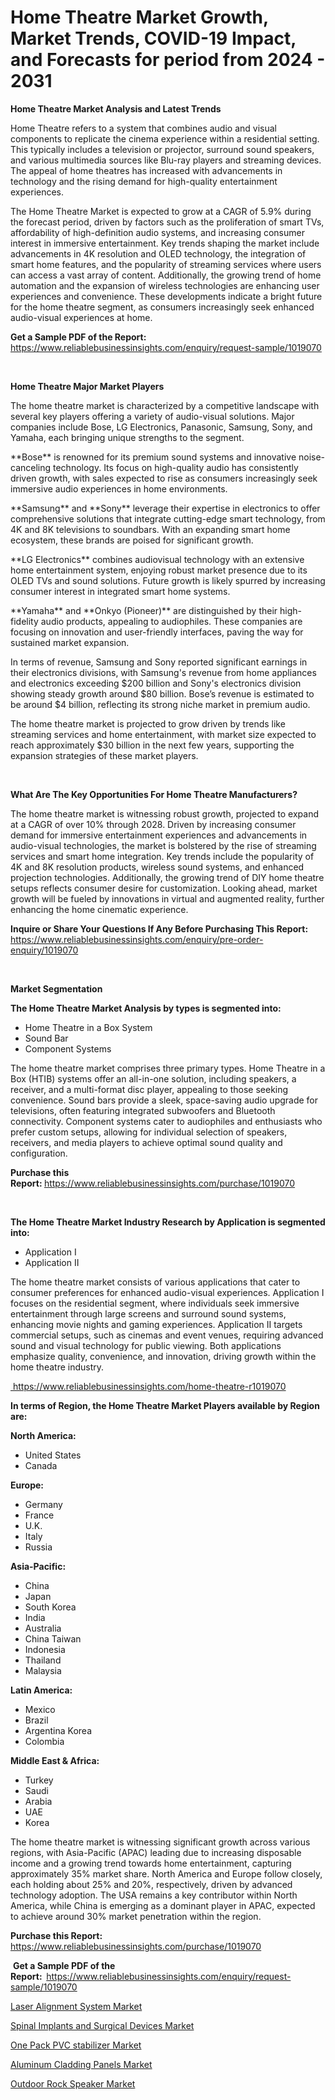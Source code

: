 <p><h1>Home Theatre Market Growth, Market Trends, COVID-19 Impact, and Forecasts for period from 2024 - 2031</h1></p><p><strong>Home Theatre Market Analysis and Latest Trends</strong></p>
<p><p>Home Theatre refers to a system that combines audio and visual components to replicate the cinema experience within a residential setting. This typically includes a television or projector, surround sound speakers, and various multimedia sources like Blu-ray players and streaming devices. The appeal of home theatres has increased with advancements in technology and the rising demand for high-quality entertainment experiences.</p><p>The Home Theatre Market is expected to grow at a CAGR of 5.9% during the forecast period, driven by factors such as the proliferation of smart TVs, affordability of high-definition audio systems, and increasing consumer interest in immersive entertainment. Key trends shaping the market include advancements in 4K resolution and OLED technology, the integration of smart home features, and the popularity of streaming services where users can access a vast array of content. Additionally, the growing trend of home automation and the expansion of wireless technologies are enhancing user experiences and convenience. These developments indicate a bright future for the home theatre segment, as consumers increasingly seek enhanced audio-visual experiences at home.</p></p>
<p><strong>Get a Sample PDF of the Report:&nbsp;</strong> <a href="https://www.reliablebusinessinsights.com/enquiry/request-sample/1019070">https://www.reliablebusinessinsights.com/enquiry/request-sample/1019070</a></p>
<p>&nbsp;</p>
<p><strong>Home Theatre Major Market Players</strong></p>
<p><p>The home theatre market is characterized by a competitive landscape with several key players offering a variety of audio-visual solutions. Major companies include Bose, LG Electronics, Panasonic, Samsung, Sony, and Yamaha, each bringing unique strengths to the segment.</p><p>**Bose** is renowned for its premium sound systems and innovative noise-canceling technology. Its focus on high-quality audio has consistently driven growth, with sales expected to rise as consumers increasingly seek immersive audio experiences in home environments.</p><p>**Samsung** and **Sony** leverage their expertise in electronics to offer comprehensive solutions that integrate cutting-edge smart technology, from 4K and 8K televisions to soundbars. With an expanding smart home ecosystem, these brands are poised for significant growth.</p><p>**LG Electronics** combines audiovisual technology with an extensive home entertainment system, enjoying robust market presence due to its OLED TVs and sound solutions. Future growth is likely spurred by increasing consumer interest in integrated smart home systems.</p><p>**Yamaha** and **Onkyo (Pioneer)** are distinguished by their high-fidelity audio products, appealing to audiophiles. These companies are focusing on innovation and user-friendly interfaces, paving the way for sustained market expansion.</p><p>In terms of revenue, Samsung and Sony reported significant earnings in their electronics divisions, with Samsung's revenue from home appliances and electronics exceeding $200 billion and Sony's electronics division showing steady growth around $80 billion. Bose’s revenue is estimated to be around $4 billion, reflecting its strong niche market in premium audio.</p><p>The home theatre market is projected to grow driven by trends like streaming services and home entertainment, with market size expected to reach approximately $30 billion in the next few years, supporting the expansion strategies of these market players.</p></p>
<p>&nbsp;</p>
<p><strong>What Are The Key Opportunities For Home Theatre Manufacturers?</strong></p>
<p><p>The home theatre market is witnessing robust growth, projected to expand at a CAGR of over 10% through 2028. Driven by increasing consumer demand for immersive entertainment experiences and advancements in audio-visual technologies, the market is bolstered by the rise of streaming services and smart home integration. Key trends include the popularity of 4K and 8K resolution products, wireless sound systems, and enhanced projection technologies. Additionally, the growing trend of DIY home theatre setups reflects consumer desire for customization. Looking ahead, market growth will be fueled by innovations in virtual and augmented reality, further enhancing the home cinematic experience.</p></p>
<p><strong>Inquire or Share Your Questions If Any Before Purchasing This Report:</strong> <a href="https://www.reliablebusinessinsights.com/enquiry/pre-order-enquiry/1019070">https://www.reliablebusinessinsights.com/enquiry/pre-order-enquiry/1019070</a></p>
<p>&nbsp;</p>
<p><strong>Market Segmentation</strong></p>
<p><strong>The Home Theatre Market Analysis by types is segmented into:</strong></p>
<p><ul><li>Home Theatre in a Box System</li><li>Sound Bar</li><li>Component Systems</li></ul></p>
<p><p>The home theatre market comprises three primary types. Home Theatre in a Box (HTIB) systems offer an all-in-one solution, including speakers, a receiver, and a multi-format disc player, appealing to those seeking convenience. Sound bars provide a sleek, space-saving audio upgrade for televisions, often featuring integrated subwoofers and Bluetooth connectivity. Component systems cater to audiophiles and enthusiasts who prefer custom setups, allowing for individual selection of speakers, receivers, and media players to achieve optimal sound quality and configuration.</p></p>
<p><strong>Purchase this Report:&nbsp;</strong><a href="https://www.reliablebusinessinsights.com/purchase/1019070">https://www.reliablebusinessinsights.com/purchase/1019070</a></p>
<p>&nbsp;</p>
<p><strong>The Home Theatre Market Industry Research by Application is segmented into:</strong></p>
<p><ul><li>Application I</li><li>Application II</li></ul></p>
<p><p>The home theatre market consists of various applications that cater to consumer preferences for enhanced audio-visual experiences. Application I focuses on the residential segment, where individuals seek immersive entertainment through large screens and surround sound systems, enhancing movie nights and gaming experiences. Application II targets commercial setups, such as cinemas and event venues, requiring advanced sound and visual technology for public viewing. Both applications emphasize quality, convenience, and innovation, driving growth within the home theatre industry.</p></p>
<p><a href="https://www.reliablebusinessinsights.com/home-theatre-r1019070">&nbsp;https://www.reliablebusinessinsights.com/home-theatre-r1019070</a></p>
<p><strong>In terms of Region, the Home Theatre Market Players available by Region are:</strong></p>
<p>
    <p> <strong> North America: </strong>
        <ul>
            <li>United States</li>
            <li>Canada</li>
        </ul>
        </p> 
    <p> <strong> Europe: </strong>
        <ul>
            <li>Germany</li>
            <li>France</li>
            <li>U.K.</li>
            <li>Italy</li>
            <li>Russia</li>
        </ul>
        </p> 
    <p> <strong> Asia-Pacific: </strong>
        <ul>
            <li>China</li>
            <li>Japan</li>
            <li>South Korea</li>
            <li>India</li>
            <li>Australia</li>
            <li>China Taiwan</li>
            <li>Indonesia</li>
            <li>Thailand</li>
            <li>Malaysia</li>
        </ul>
        </p> 
    <p> <strong> Latin America: </strong>
        <ul>
            <li>Mexico</li>
            <li>Brazil</li>
            <li>Argentina Korea</li>
            <li>Colombia</li>
        </ul>
        </p> 
    <p> <strong> Middle East & Africa: </strong>
        <ul>
            <li>Turkey</li>
            <li>Saudi</li>
            <li>Arabia</li>
            <li>UAE</li>
            <li>Korea</li>
        </ul>
    </p>
    </p>
<p><p>The home theatre market is witnessing significant growth across various regions, with Asia-Pacific (APAC) leading due to increasing disposable income and a growing trend towards home entertainment, capturing approximately 35% market share. North America and Europe follow closely, each holding about 25% and 20%, respectively, driven by advanced technology adoption. The USA remains a key contributor within North America, while China is emerging as a dominant player in APAC, expected to achieve around 30% market penetration within the region.</p></p>
<p><strong>Purchase this Report: </strong><a href="https://www.reliablebusinessinsights.com/purchase/1019070">https://www.reliablebusinessinsights.com/purchase/1019070</a></p>
<p>&nbsp;<strong>Get a Sample PDF of the Report:&nbsp;&nbsp;</strong><a href="https://www.reliablebusinessinsights.com/enquiry/request-sample/1019070">https://www.reliablebusinessinsights.com/enquiry/request-sample/1019070</a></p>
<p><strong></strong></p>
<p><p><a href="https://www.linkedin.com/pulse/future-ready-strategic-insights-global-laser-alignment-system-uibbf?trackingId=zcpk8ebDT2yjHpPY9exsZQ%3D%3D">Laser Alignment System Market</a></p><p><a href="https://github.com/WashimHussain441/Market-Research-Report-List-1/blob/main/spinal-implants-and-surgical-devices-market.md">Spinal Implants and Surgical Devices Market</a></p><p><a href="https://medium.com/@raperang95/the-one-pack-pvc-stabilizer-market-is-anticipated-to-experience-significant-growth-with-a-00a1ef6049c2?postPublishedType=initial">One Pack PVC stabilizer Market</a></p><p><a href="https://issuu.com/reportprime-2/docs/aluminum-cladding-panels-market-siz_8c8a5e338ca5d8">Aluminum Cladding Panels Market</a></p><p><a href="https://www.linkedin.com/pulse/outdoor-rock-speaker-market-size-growth-trends-statistics-8imof?trackingId=t5wJXI9USCGPTbFvA3PpvQ%3D%3D">Outdoor Rock Speaker Market</a></p></p>